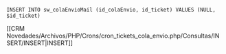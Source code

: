 `INSERT INTO sw_colaEnvioMail (id_colaEnvio, id_ticket) VALUES (NULL, $id_ticket)`

[[CRM Novedades/Archivos/PHP/Crons/cron_tickets_cola_envio.php/Consultas/INSERT/INSERT|INSERT]]